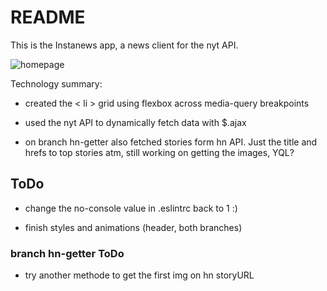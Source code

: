# README

This is the Instanews app, a news client for the nyt API. 

![homepage](https://cdn.pbrd.co/images/GCtydpl.png)

Technology summary:

- created the < li > grid using flexbox across media-query breakpoints

- used the nyt API to dynamically fetch data with $.ajax

- on branch hn-getter also fetched stories form hn API. Just the title and hrefs to top stories atm, still working on getting the images, YQL?

## ToDo

- change the no-console value in .eslintrc back to 1 :)

- finish styles and animations (header, both branches)

### branch hn-getter ToDo

- try another methode to get the first img on hn storyURL 
